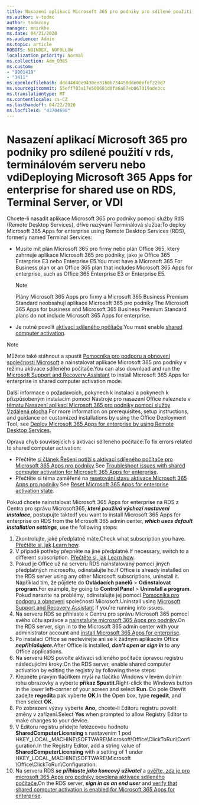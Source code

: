 ```yaml
---
title: Nasazení aplikací Microsoft 365 pro podniky pro sdílené použití v rds, terminálovém serveru nebo vdi
ms.author: v-todmc
author: todmccoy
manager: mnirkhe
ms.date: 04/21/2020
ms.audience: Admin
ms.topic: article
ROBOTS: NOINDEX, NOFOLLOW
localization_priority: Normal
ms.collection: Adm_O365
ms.custom:
- "9001419"
- "3411"
ms.openlocfilehash: ddd44d40e9430ee31b8b734450dde0defef229d7
ms.sourcegitcommit: 55eff703a17e500681d8fa6a87eb067019ade3cc
ms.translationtype: MT
ms.contentlocale: cs-CZ
ms.lasthandoff: 04/22/2020
ms.locfileid: "43704698"
---
```

# <a name="deploying-microsoft-365-apps-for-enterprise-for-shared-use-on-rds-terminal-server-or-vdi"></a><span data-ttu-id="377ff-102">Nasazení aplikací Microsoft 365 pro podniky pro sdílené použití v rds, terminálovém serveru nebo vdi</span><span class="sxs-lookup"><span data-stu-id="377ff-102">Deploying Microsoft 365 Apps for enterprise for shared use on RDS, Terminal Server, or VDI</span></span>

<span data-ttu-id="377ff-103">Chcete-li nasadit aplikace Microsoft 365 pro podniky pomocí služby RdS (Remote Desktop Services), dříve nazývaní Terminálová služba:</span><span class="sxs-lookup"><span data-stu-id="377ff-103">To deploy Microsoft 365 Apps for enterprise using Remote Desktop Services (RDS), formerly named Terminal Services:</span></span>
- <span data-ttu-id="377ff-104">Musíte mít plán Microsoft 365 pro firmy nebo plán Office 365, který zahrnuje aplikace Microsoft 365 pro podniky, jako je Office 365 Enterprise E3 nebo Enterprise E5.</span><span class="sxs-lookup"><span data-stu-id="377ff-104">You must have a Microsoft 365 For Business plan or an Office 365 plan that includes Microsoft 365 Apps for enterprise, such as Office 365 Enterprise E3 or Enterprise E5.</span></span>
   > [!NOTE] 
   > <span data-ttu-id="377ff-105">Plány Microsoft 365 Apps pro firmy a Microsoft 365 Business Premium Standard neobsahují aplikace Microsoft 365 pro podniky.</span><span class="sxs-lookup"><span data-stu-id="377ff-105">The Microsoft 365 Apps for business and Microsoft 365 Business Premium Standard plans do not include Microsoft 365 Apps for enterprise.</span></span>
- <span data-ttu-id="377ff-106">Je nutné povolit [aktivaci sdíleného počítače](https://docs.microsoft.com/DeployOffice/overview-of-shared-computer-activation-for-office-365-proplus).</span><span class="sxs-lookup"><span data-stu-id="377ff-106">You must enable [shared computer activation](https://docs.microsoft.com/DeployOffice/overview-of-shared-computer-activation-for-office-365-proplus).</span></span>

> [!NOTE]
> <span data-ttu-id="377ff-107">Můžete také stáhnout a spustit [Pomocníka pro podporu a obnovení společnosti Microsoft](https://aka.ms/SaRA_OfficeSCA_M365Portal) a nainstalovat aplikace Microsoft 365 pro podniky v režimu aktivace sdíleného počítače.</span><span class="sxs-lookup"><span data-stu-id="377ff-107">You can also download and run the [Microsoft Support and Recovery Assistant](https://aka.ms/SaRA_OfficeSCA_M365Portal) to install Microsoft 365 Apps for enterprise in shared computer activation mode.</span></span>

<span data-ttu-id="377ff-108">Další informace o požadavcích, pokynech k instalaci a pokynech k přizpůsobeným instalacím pomocí Nástroje pro nasazení Office naleznete v [tématu Nasazení aplikací Microsoft 365 pro podniky pomocí služby Vzdálená plocha](https://docs.microsoft.com/DeployOffice/deploy-office-365-proplus-by-using-remote-desktop-services).</span><span class="sxs-lookup"><span data-stu-id="377ff-108">For more information on prerequisites, setup instructions, and guidance on customized installations by using the Office Deployment Tool, see [Deploy Microsoft 365 Apps for enterprise by using Remote Desktop Services](https://docs.microsoft.com/DeployOffice/deploy-office-365-proplus-by-using-remote-desktop-services).</span></span>

<span data-ttu-id="377ff-109">Oprava chyb souvisejících s aktivací sdíleného počítače:</span><span class="sxs-lookup"><span data-stu-id="377ff-109">To fix errors related to shared computer activation:</span></span>
- <span data-ttu-id="377ff-110">Přečtěte [si článek Řešení potíží s aktivací sdíleného počítače pro Microsoft 365 Apps pro podniky](https://docs.microsoft.com/DeployOffice/troubleshoot-issues-with-shared-computer-activation-for-office-365-proplus).</span><span class="sxs-lookup"><span data-stu-id="377ff-110">See [Troubleshoot issues with shared computer activation for Microsoft 365 Apps for enterprise](https://docs.microsoft.com/DeployOffice/troubleshoot-issues-with-shared-computer-activation-for-office-365-proplus).</span></span>
- <span data-ttu-id="377ff-111">Přečtěte si téma zaměřené na [resetování stavu aktivace Microsoft 365 Apps pro podniky](https://go.microsoft.com/fwlink/?linkid=2109218).</span><span class="sxs-lookup"><span data-stu-id="377ff-111">See [Reset Microsoft 365 Apps for enterprise activation state](https://go.microsoft.com/fwlink/?linkid=2109218).</span></span>

<span data-ttu-id="377ff-112">Pokud chcete nainstalovat Microsoft 365 Apps for enterprise na RDS z Centra pro správu Microsoft365, ***které používá výchozí nastavení instalace***, postupujte takto:</span><span class="sxs-lookup"><span data-stu-id="377ff-112">If you want to install Microsoft 365 Apps for enterprise on RDS from the Microsoft 365 admin center, ***which uses default installation settings***, use the following steps:</span></span>

1.    <span data-ttu-id="377ff-113">Zkontrolujte, jaké předplatné máte.</span><span class="sxs-lookup"><span data-stu-id="377ff-113">Check what subscription you have.</span></span> <span data-ttu-id="377ff-114">[Přečtěte si, jak](https://docs.microsoft.com/office365/admin/admin-overview/what-subscription-do-i-have).</span><span class="sxs-lookup"><span data-stu-id="377ff-114">[Learn how](https://docs.microsoft.com/office365/admin/admin-overview/what-subscription-do-i-have).</span></span>
2.    <span data-ttu-id="377ff-115">V případě potřeby přepněte na jiné předplatné.</span><span class="sxs-lookup"><span data-stu-id="377ff-115">If necessary, switch to a different subscription.</span></span> <span data-ttu-id="377ff-116">[Přečtěte si, jak](https://docs.microsoft.com/office365/admin/subscriptions-and-billing/switch-to-a-different-plan).</span><span class="sxs-lookup"><span data-stu-id="377ff-116">[Learn how](https://docs.microsoft.com/office365/admin/subscriptions-and-billing/switch-to-a-different-plan).</span></span>
3.    <span data-ttu-id="377ff-117">Pokud je Office už na serveru RDS nainstalovaný pomocí jiných předplatných microsoftu, odinstalujte ho.</span><span class="sxs-lookup"><span data-stu-id="377ff-117">If Office is already installed on the RDS server using any other Microsoft subscriptions, uninstall it.</span></span> <span data-ttu-id="377ff-118">Například tím, že půjdete do **Ovládacích panelů** > **Odinstalovat program**.</span><span class="sxs-lookup"><span data-stu-id="377ff-118">For example, by going to **Control Panel** > **Uninstall a program**.</span></span> <span data-ttu-id="377ff-119">Pokud narazíte na problémy, odinstalujte jej pomocí [Pomocníka pro podporu a obnovení](https://aka.ms/SARA-OfficeUninstall-Alchemy) společnosti Microsoft.</span><span class="sxs-lookup"><span data-stu-id="377ff-119">Uninstall using [Microsoft Support and Recovery Assistant](https://aka.ms/SARA-OfficeUninstall-Alchemy) if you're running into issues.</span></span>
4.    <span data-ttu-id="377ff-120">Na serveru RDS se přihlaste k Centru pro správu Microsoft 365 pomocí svého účtu správce a [nainstalujte microsoft 365 Apps pro podniky](https://portal.office.com/OLS/MySoftware.aspx).</span><span class="sxs-lookup"><span data-stu-id="377ff-120">On the RDS server, sign in to the Microsoft 365 admin center with your administrator account and [install Microsoft 365 Apps for enterprise](https://portal.office.com/OLS/MySoftware.aspx).</span></span>
5.    <span data-ttu-id="377ff-121">Po instalaci Office se neotevírejte ani se k žádným aplikacím Office ***nepřihlašujete.***</span><span class="sxs-lookup"><span data-stu-id="377ff-121">After Office is installed, ***don't open or sign in*** to any Office applications.</span></span>
6.    <span data-ttu-id="377ff-122">Na serveru RDS povolte aktivaci sdíleného počítače úpravou registru následujícími kroky:</span><span class="sxs-lookup"><span data-stu-id="377ff-122">On the RDS server, enable shared computer activation by editing the registry by following these steps:</span></span>
   1. <span data-ttu-id="377ff-123">Klepněte pravým tlačítkem myši na tlačítko Windows v levém dolním rohu obrazovky a vyberte **příkaz Spustit**.</span><span class="sxs-lookup"><span data-stu-id="377ff-123">Right-click the Windows button in the lower left-corner of your screen and select **Run**.</span></span> <span data-ttu-id="377ff-124">Do pole Otevřít zadejte **regedit**a pak vyberte **OK**.</span><span class="sxs-lookup"><span data-stu-id="377ff-124">In the Open box, type **regedit**, and then select **OK**.</span></span>
   2. <span data-ttu-id="377ff-125">Po zobrazení výzvy vyberte **Ano,** chcete-li Editoru registru povolit změny v zařízení.</span><span class="sxs-lookup"><span data-stu-id="377ff-125">Select **Yes** when prompted to allow Registry Editor to make changes to your device.</span></span>
   3. <span data-ttu-id="377ff-126">V Editoru registru přidejte řetězcovou hodnotu **SharedComputerLicensing** s nastavením 1 pod HKEY_LOCAL_MACHINE\SOFTWARE\Microsoft\Office\ClickToRun\Configuration.</span><span class="sxs-lookup"><span data-stu-id="377ff-126">In the Registry Editor, add a string value of **SharedComputerLicensing** with a setting of 1 under HKEY_LOCAL_MACHINE\SOFTWARE\Microsoft \Office\ClickToRun\Configuration.</span></span>
   4. <span data-ttu-id="377ff-127">Na serveru RDS ***se přihlaste jako koncový uživatel*** a [ověřte, zda je pro microsoft 365 Apps pro podniky povolena aktivace sdíleného počítače.](https://docs.microsoft.com/DeployOffice/troubleshoot-issues-with-shared-computer-activation-for-office-365-proplus#verify-that-activation-for-office-365-proplus-succeeded)</span><span class="sxs-lookup"><span data-stu-id="377ff-127">On the RDS server, ***sign in as an end user*** and [verify that shared computer activation is enabled for Microsoft 365 Apps for enterprise](https://docs.microsoft.com/DeployOffice/troubleshoot-issues-with-shared-computer-activation-for-office-365-proplus#verify-that-activation-for-office-365-proplus-succeeded).</span></span>

